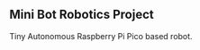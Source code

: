 Mini Bot Robotics Project
--------------------------

Tiny Autonomous Raspberry Pi Pico based robot. 
